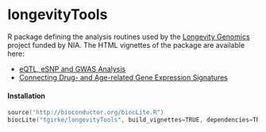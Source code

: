 # longevityTools
R package defining the analysis routines used by the [Longevity Genomics](http://www.longevitygenomics.org/) project funded by NIA. The HTML vignettes of the package are available here:

* [eQTL, eSNP and GWAS Analysis](https://htmlpreview.github.io/?https://github.com/tgirke/longevityTools/blob/master/vignettes/longevityTools.html)
* [Connecting Drug- and Age-related Gene Expression Signatures](https://htmlpreview.github.io/?https://github.com/tgirke/longevityTools/blob/master/vignettes/longevityTools_CMAP.html)

#### Installation 

```s
source("http://bioconductor.org/biocLite.R")
biocLite("tgirke/longevityTools", build_vignettes=TRUE, dependencies=TRUE)
```
